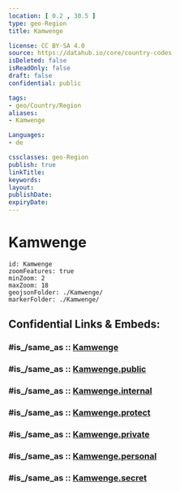 ```yaml
---
location: [ 0.2 , 30.5 ] 
type: geo-Region
title: Kamwenge

license: CC BY-SA 4.0
source: https://datahub.io/core/country-codes
isDeleted: false
isReadOnly: false
draft: false
confidential: public

tags:
- geo/Country/Region
aliases:
- Kamwenge

Languages:
- de

cssclasses: geo-Region
publish: true
linkTitle: 
keywords: 
layout: 
publishDate: 
expiryDate: 
---
```


# Kamwenge

```leaflet
id: Kamwenge
zoomFeatures: true 
minZoom: 2 
maxZoom: 18
geojsonFolder: ./Kamwenge/
markerFolder: ./Kamwenge/
```


## Confidential Links & Embeds: 

### #is_/same_as :: [Kamwenge](/_Standards/Earth/Continent/Africa/Africa~Central/Uganda/regions~Uganda/Uganda~West/Kamwenge.md) 

### #is_/same_as :: [Kamwenge.public](/_public/Earth/Continent/Africa/Africa~Central/Uganda/regions~Uganda/Uganda~West/Kamwenge.public.md) 

### #is_/same_as :: [Kamwenge.internal](/_internal/Earth/Continent/Africa/Africa~Central/Uganda/regions~Uganda/Uganda~West/Kamwenge.internal.md) 

### #is_/same_as :: [Kamwenge.protect](/_protect/Earth/Continent/Africa/Africa~Central/Uganda/regions~Uganda/Uganda~West/Kamwenge.protect.md) 

### #is_/same_as :: [Kamwenge.private](/_private/Earth/Continent/Africa/Africa~Central/Uganda/regions~Uganda/Uganda~West/Kamwenge.private.md) 

### #is_/same_as :: [Kamwenge.personal](/_personal/Earth/Continent/Africa/Africa~Central/Uganda/regions~Uganda/Uganda~West/Kamwenge.personal.md) 

### #is_/same_as :: [Kamwenge.secret](/_secret/Earth/Continent/Africa/Africa~Central/Uganda/regions~Uganda/Uganda~West/Kamwenge.secret.md)

